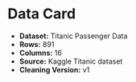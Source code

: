 # Data Card

- **Dataset:** Titanic Passenger Data
- **Rows:** 891
- **Columns:** 16
- **Source:** Kaggle Titanic dataset
- **Cleaning Version:** v1
